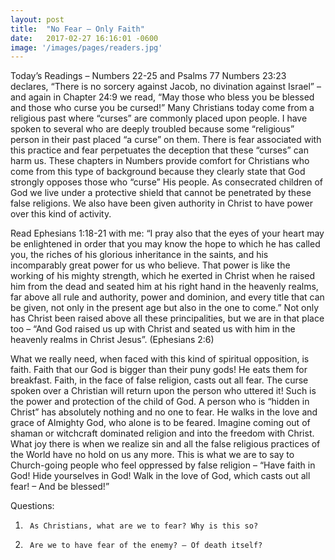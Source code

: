 ```yaml
---
layout: post
title:  "No Fear – Only Faith"
date:   2017-02-27 16:16:01 -0600
image: '/images/pages/readers.jpg'
---
```

Today’s Readings – Numbers 22-25 and Psalms 77
Numbers 23:23 declares, “There is no sorcery against Jacob, no divination against Israel” – and again in Chapter 24:9 we read, “May those who bless you be blessed and those who curse you be cursed!”
Many Christians today come from a religious past where “curses” are commonly placed upon people. I have spoken to several who are deeply troubled because some “religious” person in their past placed “a curse” on them. There is fear associated with this practice and fear perpetuates the deception that these “curses” can harm us. These chapters in Numbers provide comfort for Christians who come from this type of background because they clearly state that God strongly opposes those who “curse” His people. As consecrated children of God we live under a protective shield that cannot be penetrated by these false religions. We also have been given authority in Christ to have power over this kind of activity.

Read Ephesians 1:18-21 with me: “I pray also that the eyes of your heart may be enlightened in order that you may know the hope to which he has called you, the riches of his glorious inheritance in the saints, and his incomparably great power for us who believe. That power is like the working of his mighty strength, which he exerted in Christ when he raised him from the dead and seated him at his right hand in the heavenly realms, far above all rule and authority, power and dominion, and every title that can be given, not only in the present age but also in the one to come.”
Not only has Christ been raised above all these principalities, but we are in that place too – “And God raised us up with Christ and seated us with him in the heavenly realms in Christ Jesus”. (Ephesians 2:6)

What we really need, when faced with this kind of spiritual opposition, is faith. Faith that our God is bigger than their puny gods! He eats them for breakfast. Faith, in the face of false religion, casts out all fear. The curse spoken over a Christian will return upon the person who uttered it! Such is the power and protection of the child of God. A person who is “hidden in Christ” has absolutely nothing and no one to fear. He walks in the love and grace of Almighty God, who alone is to be feared. Imagine coming out of shaman or witchcraft dominated religion and into the freedom with Christ. What joy there is when we realize sin and all the false religious practices of the World have no hold on us any more. This is what we are to say to Church-going people who feel oppressed by false religion – “Have faith in God! Hide yourselves in God! Walk in the love of God, which casts out all fear! – And be blessed!”

Questions:

1.      As Christians, what are we to fear? Why is this so?

2.      Are we to have fear of the enemy? – Of death itself?
